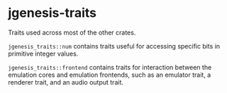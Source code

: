 # jgenesis-traits

Traits used across most of the other crates.

`jgenesis_traits::num` contains traits useful for accessing specific bits in primitive integer values.

`jgenesis_traits::frontend` contains traits for interaction between the emulation cores and emulation frontends, such as an emulator trait, a renderer trait, and an audio output trait.